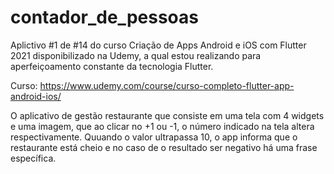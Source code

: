 # contador_de_pessoas

Aplictivo #1 de #14 do curso Criação de Apps Android e iOS com Flutter 2021 disponibilizado na Udemy, a qual estou realizando para aperfeiçoamento constante da tecnologia Flutter.

Curso: https://www.udemy.com/course/curso-completo-flutter-app-android-ios/

O aplicativo de gestão restaurante que consiste em uma tela com 4 widgets e uma imagem, que ao clicar no +1 ou -1, o número indicado na tela altera respectivamente. Quuando o valor ultrapassa 10, o app informa que o restaurante está cheio e no caso de o resultado ser negativo há uma frase específica.